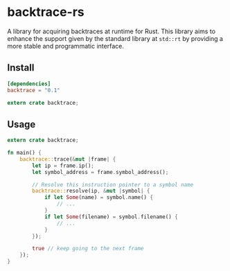 # backtrace-rs

A library for acquiring backtraces at runtime for Rust. This library aims to
enhance the support given by the standard library at `std::rt` by providing a
more stable and programmatic interface.

## Install

```toml
[dependencies]
backtrace = "0.1"
```

```rust
extern crate backtrace;
```

## Usage

```rust
extern crate backtrace;

fn main() {
    backtrace::trace(&mut |frame| {
        let ip = frame.ip();
        let symbol_address = frame.symbol_address();

        // Resolve this instruction pointer to a symbol name
        backtrace::resolve(ip, &mut |symbol| {
            if let Some(name) = symbol.name() {
                // ...
            }
            if let Some(filename) = symbol.filename() {
                // ...
            }
        });

        true // keep going to the next frame
    });
}
```
